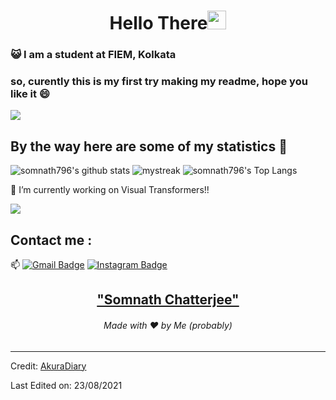 <h1 align="center">Hello There<img src="https://github.com/souvikguria98/souvikguria98/blob/master/Hi.gif" width="30"> </h1>

### :smiley_cat: I am a student at FIEM, Kolkata

### so, curently this is my first try making my readme, hope you like it 😄


<a href="https://www.youtube.com/watch?v=dQw4w9WgXcQ"><img src="https://user-images.githubusercontent.com/73097560/115834477-dbab4500-a447-11eb-908a-139a6edaec5c.gif"></a>

## By the way here are some of my statistics 🚀
![somnath796's github stats](https://github-readme-stats.vercel.app/api?username=somnath796&show_icons=true&theme=tokyonight)
<img src="https://github-readme-streak-stats.herokuapp.com/?user=somnath796&theme=tokyonight" alt="mystreak"/>
![somnath796's Top Langs](https://github-readme-stats.vercel.app/api/top-langs/?username=somnath796&theme=tokyonight&layout=compact)

🌱 I’m currently working on Visual Transformers!!

<a href="https://www.youtube.com/watch?v=dQw4w9WgXcQ"><img src="https://user-images.githubusercontent.com/73097560/115834477-dbab4500-a447-11eb-908a-139a6edaec5c.gif"></a>

## Contact me : 
📫 [![Gmail Badge](https://img.shields.io/badge/-somnathchatterjee796@gmail.com-blue?style=flat-roundedrectangle&logo=Gmail&logoColor=white&link=mailto:somnathchatterjee796@gmail.com)](somnathchatterjee796@gmail.com)
[![Instagram Badge](https://img.shields.io/badge/-_somnath_796-E4405F?style=flat-roundedrectangle&logo=instagram&logoColor=white&link=https://www.instagram.com/_somnath_796/)](https://www.instagram.com/_somnath_796/)


<h2 align="center"><a href="https://youtu.be/frszEJb0aOo?t=4">"Somnath Chatterjee"</a></h2>
<h6 align="center">Made with ❤️ by Me (probably)</h6>

------
Credit: [AkuraDiary](https://github.com/AkuraDiary)

Last Edited on: 23/08/2021
<!--
**AkuraDiary/AkuraDIary** is a ✨ _special_ ✨ repository because its `README.md` (this file) appears on your GitHub profile.

Here are some ideas to get you started:

- 🔭 I’m currently working on ...
- 🌱 I’m currently learning ...
- 👯 I’m looking to collaborate on ...
- 🤔 I’m looking for help with ...
- 💬 Ask me about ...
- 📫 How to reach me: ...
- 😄 Pronouns: ...
- ⚡ Fun fact: ...
-->
